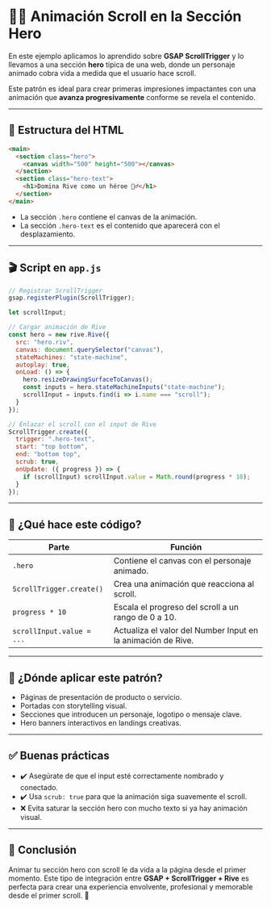 # 🦸‍♂️ Animación Scroll en la Sección Hero

En este ejemplo aplicamos lo aprendido sobre **GSAP ScrollTrigger** y lo llevamos a una sección **hero** típica de una web, donde un personaje animado cobra vida a medida que el usuario hace scroll.

Este patrón es ideal para crear primeras impresiones impactantes con una animación que **avanza progresivamente** conforme se revela el contenido.

---

## 🧱 Estructura del HTML

```html
<main>
  <section class="hero">
    <canvas width="500" height="500"></canvas>
  </section>
  <section class="hero-text">
    <h1>Domina Rive como un héroe 🦸‍♂️</h1>
  </section>
</main>
```

- La sección `.hero` contiene el canvas de la animación.
- La sección `.hero-text` es el contenido que aparecerá con el desplazamiento.

---

## 🎬 Script en `app.js`

```javascript
// Registrar ScrollTrigger
gsap.registerPlugin(ScrollTrigger);

let scrollInput;

// Cargar animación de Rive
const hero = new rive.Rive({
  src: "hero.riv",
  canvas: document.querySelector("canvas"),
  stateMachines: "state-machine",
  autoplay: true,
  onLoad: () => {
    hero.resizeDrawingSurfaceToCanvas();
    const inputs = hero.stateMachineInputs("state-machine");
    scrollInput = inputs.find(i => i.name === "scroll");
  }
});

// Enlazar el scroll con el input de Rive
ScrollTrigger.create({
  trigger: ".hero-text",
  start: "top bottom",
  end: "bottom top",
  scrub: true,
  onUpdate: ({ progress }) => {
    if (scrollInput) scrollInput.value = Math.round(progress * 10);
  }
});
```

---

## 📖 ¿Qué hace este código?

| Parte                     | Función                                                                 |
|---------------------------|-------------------------------------------------------------------------|
| `.hero`                   | Contiene el canvas con el personaje animado.                           |
| `ScrollTrigger.create()`  | Crea una animación que reacciona al scroll.                            |
| `progress * 10`           | Escala el progreso del scroll a un rango de 0 a 10.                    |
| `scrollInput.value = ...` | Actualiza el valor del Number Input en la animación de Rive.           |

---

## 🎯 ¿Dónde aplicar este patrón?

- Páginas de presentación de producto o servicio.
- Portadas con storytelling visual.
- Secciones que introducen un personaje, logotipo o mensaje clave.
- Hero banners interactivos en landings creativas.

---

## ✅ Buenas prácticas

- ✔️ Asegúrate de que el input esté correctamente nombrado y conectado.
- ✔️ Usa `scrub: true` para que la animación siga suavemente el scroll.
- ❌ Evita saturar la sección hero con mucho texto si ya hay animación visual.

---

## 🏁 Conclusión

Animar tu sección hero con scroll le da vida a la página desde el primer momento. Este tipo de integración entre **GSAP + ScrollTrigger + Rive** es perfecta para crear una experiencia envolvente, profesional y memorable desde el primer scroll. 🚀

